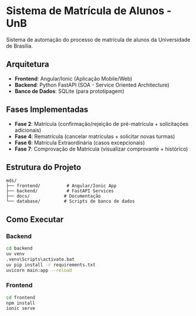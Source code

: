 # Sistema de Matrícula de Alunos - UnB

Sistema de automação do processo de matrícula de alunos da Universidade de Brasília.

## Arquitetura

- **Frontend**: Angular/Ionic (Aplicação Mobile/Web)
- **Backend**: Python FastAPI (SOA - Service Oriented Architecture)
- **Banco de Dados**: SQLite (para prototipagem)

## Fases Implementadas

- **Fase 2**: Matrícula (confirmação/rejeição de pré-matrícula + solicitações adicionais)
- **Fase 4**: Rematrícula (cancelar matrículas + solicitar novas turmas)
- **Fase 6**: Matrícula Extraordinária (casos excepcionais)
- **Fase 7**: Comprovação de Matrícula (visualizar comprovante + histórico)

## Estrutura do Projeto

```
mds/
├── frontend/          # Angular/Ionic App
├── backend/           # FastAPI Services
├── docs/             # Documentação
└── database/         # Scripts de banco de dados
```

## Como Executar

### Backend
```bash
cd backend
uv venv
.venv\Scripts\activate.bat
uv pip install -r requirements.txt
uvicorn main:app --reload
```

### Frontend
```bash
cd frontend
npm install
ionic serve
```